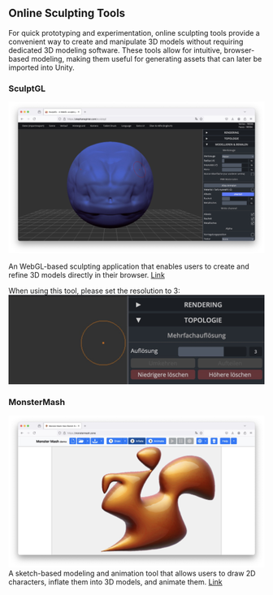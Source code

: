 ##  <a name="onlinetools"></a> Online Sculpting Tools

For quick prototyping and experimentation, online sculpting tools provide a convenient way to create and manipulate 3D models without requiring dedicated 3D modeling software. These tools allow for intuitive, browser-based modeling, making them useful for generating assets that can later be imported into Unity.

### SculptGL 
![](images/sculptgl.jpeg)

An  WebGL-based sculpting application that enables users to create and refine 3D models directly in their browser.
[Link](https://stephaneginier.com/sculptgl/)

When using this tool, please set the resolution to 3: 
![](images/sculptgl2.jpeg)

### MonsterMash
![](images/monstermesh.jpeg)
A sketch-based modeling and animation tool that allows users to draw 2D characters, inflate them into 3D models, and animate them.
[Link](https://monstermash.zone/)